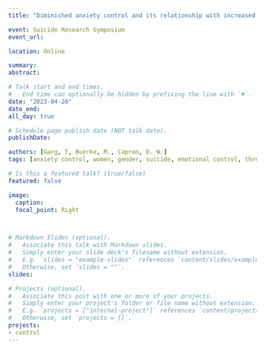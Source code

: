 ```yaml
---
title: "Diminished anxiety control and its relationship with increased suicidality in undergraduate women"

event: Suicide Research Symposium
event_url: 

location: Online

summary: 
abstract: 

# Talk start and end times.
#   End time can optionally be hidden by prefixing the line with `#`.
date: "2023-04-20"
date_end: 
all_day: true

# Schedule page publish date (NOT talk date).
publishDate: 

authors: [Garg, T, Buerke, M., Capron, D. W.]
tags: [anxiety control, women, gender, suicide, emotional control, threat control, stress control]

# Is this a featured talk? (true/false)
featured: false

image:
  caption: 
  focal_point: Right



# Markdown Slides (optional).
#   Associate this talk with Markdown slides.
#   Simply enter your slide deck's filename without extension.
#   E.g. `slides = "example-slides"` references `content/slides/example-slides.md`.
#   Otherwise, set `slides = ""`.
slides: 

# Projects (optional).
#   Associate this post with one or more of your projects.
#   Simply enter your project's folder or file name without extension.
#   E.g. `projects = ["internal-project"]` references `content/project/deep-learning/index.md`.
#   Otherwise, set `projects = []`.
projects:
- control
---
```



